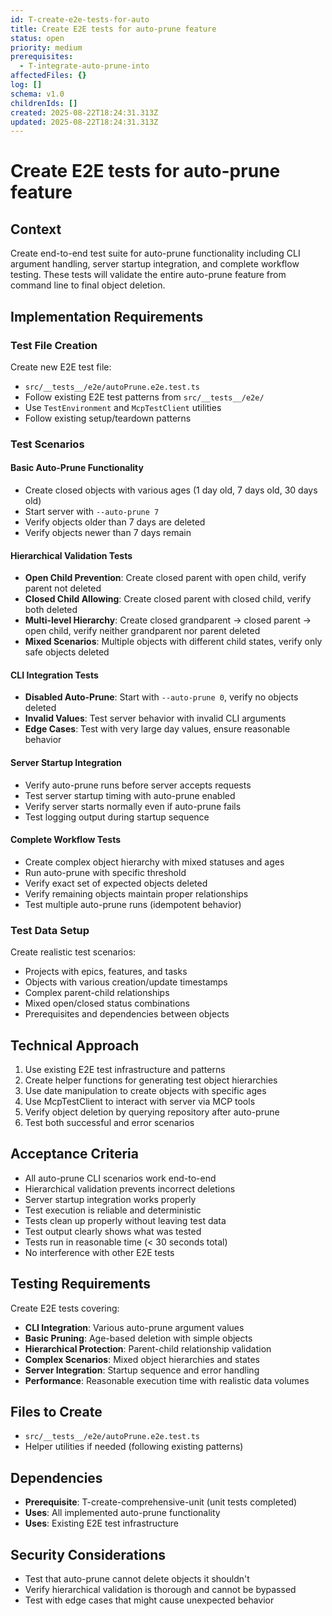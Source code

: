 ```yaml
---
id: T-create-e2e-tests-for-auto
title: Create E2E tests for auto-prune feature
status: open
priority: medium
prerequisites:
  - T-integrate-auto-prune-into
affectedFiles: {}
log: []
schema: v1.0
childrenIds: []
created: 2025-08-22T18:24:31.313Z
updated: 2025-08-22T18:24:31.313Z
---
```


# Create E2E tests for auto-prune feature

## Context

Create end-to-end test suite for auto-prune functionality including CLI argument handling, server startup integration, and complete workflow testing. These tests will validate the entire auto-prune feature from command line to final object deletion.

## Implementation Requirements

### Test File Creation

Create new E2E test file:

- `src/__tests__/e2e/autoPrune.e2e.test.ts`
- Follow existing E2E test patterns from `src/__tests__/e2e/`
- Use `TestEnvironment` and `McpTestClient` utilities
- Follow existing setup/teardown patterns

### Test Scenarios

#### Basic Auto-Prune Functionality

- Create closed objects with various ages (1 day old, 7 days old, 30 days old)
- Start server with `--auto-prune 7`
- Verify objects older than 7 days are deleted
- Verify objects newer than 7 days remain

#### Hierarchical Validation Tests

- **Open Child Prevention**: Create closed parent with open child, verify parent not deleted
- **Closed Child Allowing**: Create closed parent with closed child, verify both deleted
- **Multi-level Hierarchy**: Create closed grandparent → closed parent → open child, verify neither grandparent nor parent deleted
- **Mixed Scenarios**: Multiple objects with different child states, verify only safe objects deleted

#### CLI Integration Tests

- **Disabled Auto-Prune**: Start with `--auto-prune 0`, verify no objects deleted
- **Invalid Values**: Test server behavior with invalid CLI arguments
- **Edge Cases**: Test with very large day values, ensure reasonable behavior

#### Server Startup Integration

- Verify auto-prune runs before server accepts requests
- Test server startup timing with auto-prune enabled
- Verify server starts normally even if auto-prune fails
- Test logging output during startup sequence

#### Complete Workflow Tests

- Create complex object hierarchy with mixed statuses and ages
- Run auto-prune with specific threshold
- Verify exact set of expected objects deleted
- Verify remaining objects maintain proper relationships
- Test multiple auto-prune runs (idempotent behavior)

### Test Data Setup

Create realistic test scenarios:

- Projects with epics, features, and tasks
- Objects with various creation/update timestamps
- Complex parent-child relationships
- Mixed open/closed status combinations
- Prerequisites and dependencies between objects

## Technical Approach

1. Use existing E2E test infrastructure and patterns
2. Create helper functions for generating test object hierarchies
3. Use date manipulation to create objects with specific ages
4. Use McpTestClient to interact with server via MCP tools
5. Verify object deletion by querying repository after auto-prune
6. Test both successful and error scenarios

## Acceptance Criteria

- All auto-prune CLI scenarios work end-to-end
- Hierarchical validation prevents incorrect deletions
- Server startup integration works properly
- Test execution is reliable and deterministic
- Tests clean up properly without leaving test data
- Test output clearly shows what was tested
- Tests run in reasonable time (< 30 seconds total)
- No interference with other E2E tests

## Testing Requirements

Create E2E tests covering:

- **CLI Integration**: Various auto-prune argument values
- **Basic Pruning**: Age-based deletion with simple objects
- **Hierarchical Protection**: Parent-child relationship validation
- **Complex Scenarios**: Mixed object hierarchies and states
- **Server Integration**: Startup sequence and error handling
- **Performance**: Reasonable execution time with realistic data volumes

## Files to Create

- `src/__tests__/e2e/autoPrune.e2e.test.ts`
- Helper utilities if needed (following existing patterns)

## Dependencies

- **Prerequisite**: T-create-comprehensive-unit (unit tests completed)
- **Uses**: All implemented auto-prune functionality
- **Uses**: Existing E2E test infrastructure

## Security Considerations

- Test that auto-prune cannot delete objects it shouldn't
- Verify hierarchical validation is thorough and cannot be bypassed
- Test with edge cases that might cause unexpected behavior
